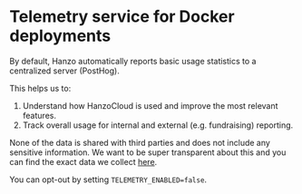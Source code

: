 # Telemetry service for Docker deployments

By default, Hanzo automatically reports basic usage statistics to a centralized server (PostHog).

This helps us to:

1. Understand how HanzoCloud is used and improve the most relevant features.
2. Track overall usage for internal and external (e.g. fundraising) reporting.

None of the data is shared with third parties and does not include any sensitive information. We want to be super transparent about this and you can find the exact data we collect [here](/src/features/telemetry/index.ts).

You can opt-out by setting `TELEMETRY_ENABLED=false`.
